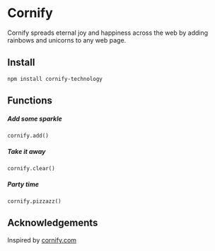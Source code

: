 # Cornify

Cornify spreads eternal joy and happiness across the web by adding rainbows and unicorns to any web page.

## Install

```
npm install cornify-technology
```

## Functions

##### Add some sparkle

`cornify.add()`

##### Take it away

`cornify.clear()`

##### Party time

`cornify.pizzazz()`

## Acknowledgements

Inspired by [cornify.com](http://www.cornify.com)
